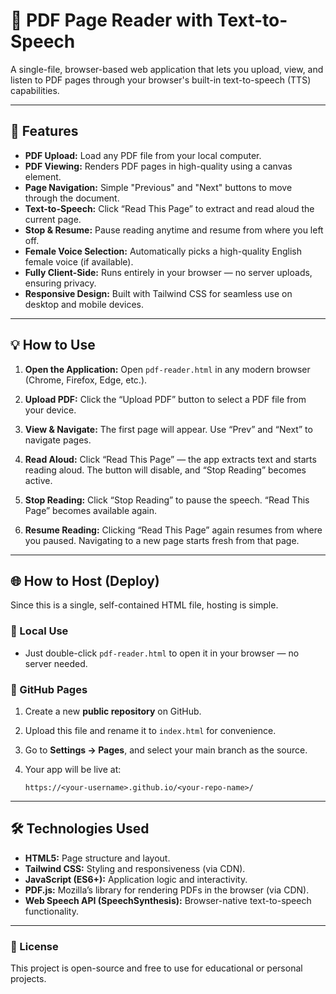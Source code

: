 # 📖 PDF Page Reader with Text-to-Speech

A single-file, browser-based web application that lets you upload, view, and listen to PDF pages through your browser's built-in text-to-speech (TTS) capabilities.

---

## 🚀 Features

* **PDF Upload:** Load any PDF file from your local computer.
* **PDF Viewing:** Renders PDF pages in high-quality using a canvas element.
* **Page Navigation:** Simple "Previous" and "Next" buttons to move through the document.
* **Text-to-Speech:** Click “Read This Page” to extract and read aloud the current page.
* **Stop & Resume:** Pause reading anytime and resume from where you left off.
* **Female Voice Selection:** Automatically picks a high-quality English female voice (if available).
* **Fully Client-Side:** Runs entirely in your browser — no server uploads, ensuring privacy.
* **Responsive Design:** Built with Tailwind CSS for seamless use on desktop and mobile devices.

---

## 💡 How to Use

1. **Open the Application:**
   Open `pdf-reader.html` in any modern browser (Chrome, Firefox, Edge, etc.).

2. **Upload PDF:**
   Click the “Upload PDF” button to select a PDF file from your device.

3. **View & Navigate:**
   The first page will appear. Use “Prev” and “Next” to navigate pages.

4. **Read Aloud:**
   Click “Read This Page” — the app extracts text and starts reading aloud.
   The button will disable, and “Stop Reading” becomes active.

5. **Stop Reading:**
   Click “Stop Reading” to pause the speech. “Read This Page” becomes available again.

6. **Resume Reading:**
   Clicking “Read This Page” again resumes from where you paused.
   Navigating to a new page starts fresh from that page.

---

## 🌐 How to Host (Deploy)

Since this is a single, self-contained HTML file, hosting is simple.

### 🔹 Local Use

* Just double-click `pdf-reader.html` to open it in your browser — no server needed.

### 🔹 GitHub Pages

1. Create a new **public repository** on GitHub.
2. Upload this file and rename it to `index.html` for convenience.
3. Go to **Settings → Pages**, and select your main branch as the source.
4. Your app will be live at:

   ```
   https://<your-username>.github.io/<your-repo-name>/
   ```

---

## 🛠️ Technologies Used

* **HTML5:** Page structure and layout.
* **Tailwind CSS:** Styling and responsiveness (via CDN).
* **JavaScript (ES6+):** Application logic and interactivity.
* **PDF.js:** Mozilla’s library for rendering PDFs in the browser (via CDN).
* **Web Speech API (SpeechSynthesis):** Browser-native text-to-speech functionality.

---

### 📜 License

This project is open-source and free to use for educational or personal projects.
